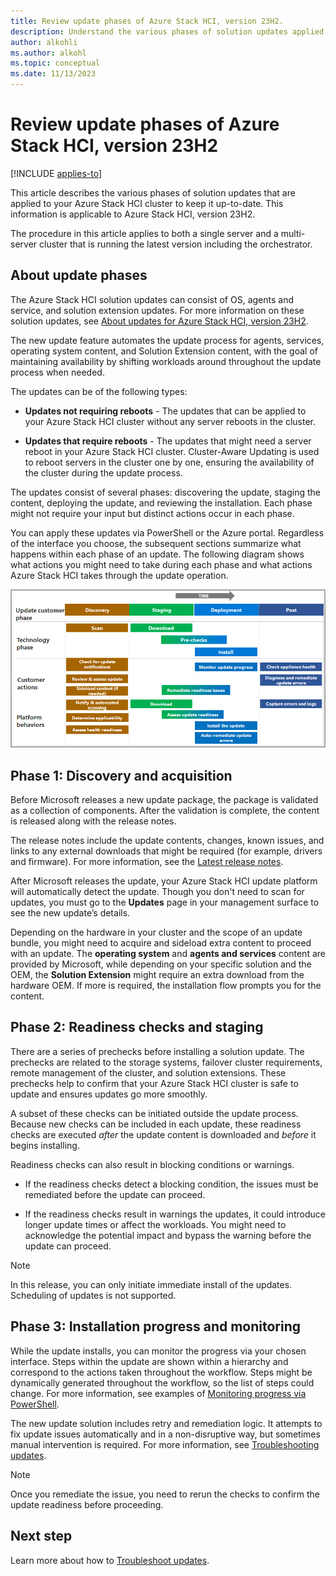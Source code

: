 ```yaml
---
title: Review update phases of Azure Stack HCI, version 23H2.
description: Understand the various phases of solution updates applied to Azure Stack HCI, version 23H2.
author: alkohli
ms.author: alkohl
ms.topic: conceptual
ms.date: 11/13/2023
---
```


# Review update phases of Azure Stack HCI, version 23H2

[!INCLUDE [applies-to](../../includes/hci-applies-to-23h2.md)]

This article describes the various phases of solution updates that are applied to your Azure Stack HCI cluster to keep it up-to-date. This information is applicable to Azure Stack HCI, version 23H2.

The procedure in this article applies to both a single server and a multi-server cluster that is running the latest version including the orchestrator.

## About update phases

The Azure Stack HCI solution updates can consist of OS, agents and service, and solution extension updates. For more information on these solution updates, see [About updates for Azure Stack HCI, version 23H2](whats-the-lifecycle-manager-23h2.md).

The new update feature automates the update process for agents, services, operating system content, and Solution Extension content, with the goal of maintaining availability by shifting workloads around throughout the update process when needed.

The updates can be of the following types:

- **Updates not requiring reboots** - The updates that can be applied to your Azure Stack HCI cluster without any server reboots in the cluster.

- **Updates that require reboots** - The updates that might need a server reboot in your Azure Stack HCI cluster. Cluster-Aware Updating is used to reboot servers in the cluster one by one, ensuring the availability of the cluster during the update process.

The updates consist of several phases: discovering the update, staging the content, deploying the update, and reviewing the installation. Each phase might not require your input but distinct actions occur in each phase.

You can apply these updates via PowerShell or the Azure portal. Regardless of the interface you choose, the subsequent sections summarize what happens within each phase of an update. The following diagram shows what actions you might need to take during each phase and what actions Azure Stack HCI takes through the update operation.

[![A screenshot indicating the various phases of an update with actions you need to perform in each phase.](./media/update-phases/updates-phases-actions-23h2.png)](./media/update-phases/updates-phases-actions-23h2.png#lightbox)

## Phase 1: Discovery and acquisition

Before Microsoft releases a new update package, the package is validated as a collection of components. After the validation is complete, the content is released along with the release notes.

The release notes include the update contents, changes, known issues, and links to any external downloads that might be required (for example, drivers and firmware). For more information, see the [Latest release notes](../known-issues-23h2.md).

After Microsoft releases the update, your Azure Stack HCI update platform will automatically detect the update. Though you don't need to scan for updates, you must go to the **Updates** page in your management surface to see the new update’s details.

Depending on the hardware in your cluster and the scope of an update bundle, you might need to acquire and sideload extra content to proceed with an update. The **operating system** and **agents and services** content are provided by Microsoft, while depending on your specific solution and the OEM, the **Solution Extension** might require an extra download from the hardware OEM. If more is required, the installation flow prompts you for the content.

## Phase 2: Readiness checks and staging

There are a series of prechecks before installing a solution update. The prechecks are related to the storage systems, failover cluster requirements, remote management of the cluster, and solution extensions. These prechecks help to confirm that your Azure Stack HCI cluster is safe to update and ensures updates go more smoothly.

A subset of these checks can be initiated outside the update process. Because new checks can be included in each update, these readiness checks are executed *after* the update content is downloaded and *before* it begins installing.

Readiness checks can also result in blocking conditions or warnings.

- If the readiness checks detect a blocking condition, the issues must be remediated before the update can proceed.

- If the readiness checks result in warnings the updates, it could introduce longer update times or affect the workloads. You might need to acknowledge the potential impact and bypass the warning before the update can proceed.

> [!NOTE]
> In this release, you can only initiate immediate install of the updates. Scheduling of updates is not supported.

## Phase 3: Installation progress and monitoring

While the update installs, you can monitor the progress via your chosen interface. Steps within the update are shown within a hierarchy and correspond to the actions taken throughout the workflow. Steps might be dynamically generated throughout the workflow, so the list of steps could change. For more information, see examples of [Monitoring progress via PowerShell](../update/update-via-powershell-23h2.md).

 The new update solution includes retry and remediation logic. It attempts to fix update issues automatically and in a non-disruptive way, but sometimes manual intervention is required. For more information, see [Troubleshooting updates](update-troubleshooting-23h2.md).

> [!NOTE]
> Once you remediate the issue, you need to rerun the checks to confirm the update readiness before proceeding.

## Next step

Learn more about how to [Troubleshoot updates](./update-troubleshooting-23h2.md).
